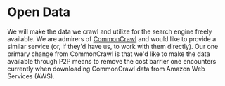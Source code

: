 # Open Data

We will make the data we crawl and utilize for the search engine freely available. We are admirers of [CommonCrawl](http://commoncrawl.org/) and would like to provide a similar service \(or, if they'd have us, to work with them directly\). Our one primary change from CommonCrawl is that we'd like to make the data available through P2P means to remove the cost barrier one encounters currently when downloading CommonCrawl data from Amazon Web Services \(AWS\).

